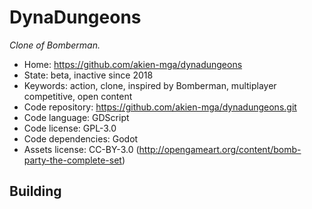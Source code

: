 # DynaDungeons

_Clone of Bomberman._

- Home: https://github.com/akien-mga/dynadungeons
- State: beta, inactive since 2018
- Keywords: action, clone, inspired by Bomberman, multiplayer competitive, open content
- Code repository: https://github.com/akien-mga/dynadungeons.git
- Code language: GDScript
- Code license: GPL-3.0
- Code dependencies: Godot
- Assets license: CC-BY-3.0 (http://opengameart.org/content/bomb-party-the-complete-set)

## Building
